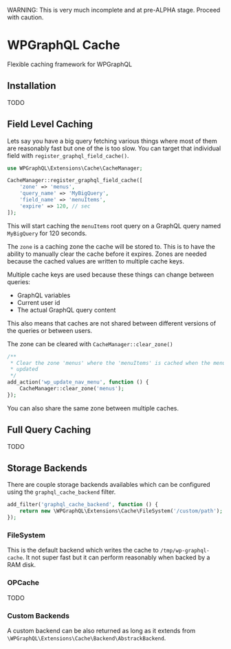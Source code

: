 WARNING: This is very much incomplete and at pre-ALPHA stage. Proceed with
caution.

# WPGraphQL Cache

Flexible caching framework for WPGraphQL

## Installation

TODO

## Field Level Caching

Lets say you have a big query fetching various things where most of them are
reasonably fast but one of the is too slow. You can target that individual
field with `register_graphql_field_cache()`.

```php
use WPGraphQL\Extensions\Cache\CacheManager;

CacheManager::register_graphql_field_cache([
    'zone' => 'menus',
    'query_name' => 'MyBigQuery',
    'field_name' => 'menuItems',
    'expire' => 120, // sec
]);
```

This will start caching the `menuItems` root query on a GraphQL query named
`MyBigQuery` for 120 seconds.

The `zone` is a caching zone the cache will be stored to. This is to have the
ability to manually clear the cache before it expires. Zones are needed
because the cached values are written to multiple cache keys.

Multiple cache keys are used because these things can change between
queries:

-   GraphQL variables
-   Current user id
-   The actual GraphQL query content

This also means that caches are not shared between different versions of the
queries or between users.

The zone can be cleared with `CacheManager::clear_zone()`

```php
/**
 * Clear the zone 'menus' where the 'menuItems' is cached when the menus are
 * updated
 */
add_action('wp_update_nav_menu', function () {
    CacheManager::clear_zone('menus');
});
```

You can also share the same zone between multiple caches.

## Full Query Caching

TODO

## Storage Backends

There are couple storage backends availables which can be configured using
the `graphql_cache_backend` filter.

```php
add_filter('graphql_cache_backend', function () {
    return new \WPGraphQL\Extensions\Cache\FileSystem('/custom/path');
});
```

### FileSystem

This is the default backend which writes the cache to
`/tmp/wp-graphql-cache`. It not super fast but it can perform reasonably when
backed by a RAM disk.

### OPCache

TODO

### Custom Backends

A custom backend can be also returned as long as it extends from
`\WPGraphQL\Extensions\Cache\Backend\AbstrackBackend`.

